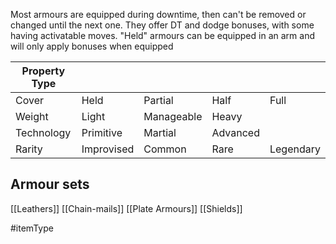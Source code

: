 Most armours are equipped during downtime, then can't be removed or changed until the next one. They offer DT and dodge bonuses, with some having activatable moves. "Held" armours can be equipped in an arm and will only apply bonuses when equipped

| Property Type |            |            |          |           |
| ------------- | ---------- | ---------- | -------- | --------- |
| Cover         | Held       | Partial    | Half     | Full      |
| Weight        | Light      | Manageable | Heavy    |           |
| Technology    | Primitive  | Martial    | Advanced |           |
| Rarity        | Improvised | Common     | Rare     | Legendary |

## Armour sets
[[Leathers]]
[[Chain-mails]]
[[Plate Armours]]
[[Shields]]

#itemType 